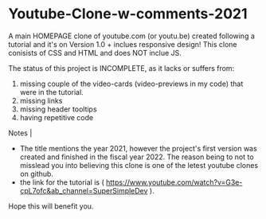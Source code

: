 # Youtube-Clone-w-comments-2021
A main HOMEPAGE clone of youtube.com (or youtu.be) created following a tutorial and it's on Version 1.0 + inclues responsive design!
This clone conisists of CSS and HTML and does NOT inclue JS.

The status of this project is INCOMPLETE, as it lacks or suffers from:
 1. missing couple of the video-cards (video-previews in my code) that were in the tutorial.
 2. missing links
 3. missing header tooltips
 4. having repetitive code

Notes | 
* The title mentions the year 2021, however the project's first version was created and finished in the fiscal year 2022. The reason being to not to misslead you into believing this clone is one of the letest youtube clones on github.
* the link for the tutorial is ( https://www.youtube.com/watch?v=G3e-cpL7ofc&ab_channel=SuperSimpleDev ).


Hope this will benefit you.
